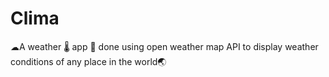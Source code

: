 # Clima
☁A weather 🌡 app 📱 done using open weather map API to display weather conditions of any place in the world🌏

